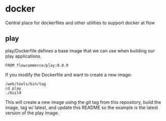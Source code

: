 # docker
Central place for dockerfiles and other utilities to support docker at flow

## play

play/Dockerfile defines a base image that we can use when building our
play applications.

    FROM flowcommerce/play:0.0.9

If you modify the Dockerfile and want to create a new image:

    /web/tools/bin/tag
    cd play
    ./build

This will create a new image using the git tag from this repository,
build the image, tag w/ latest, and update this README so the example
is the latest version of the play image.